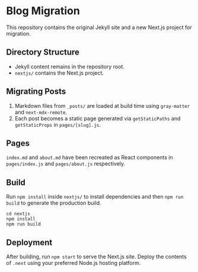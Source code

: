 # Blog Migration

This repository contains the original Jekyll site and a new Next.js project for migration.

## Directory Structure

- Jekyll content remains in the repository root.
- `nextjs/` contains the Next.js project.

## Migrating Posts

1. Markdown files from `_posts/` are loaded at build time using `gray-matter` and `next-mdx-remote`.
2. Each post becomes a static page generated via `getStaticPaths` and `getStaticProps` in `pages/[slug].js`.

## Pages

`index.md` and `about.md` have been recreated as React components in `pages/index.js` and `pages/about.js` respectively.

## Build

Run `npm install` inside `nextjs/` to install dependencies and then `npm run build` to generate the production build.

```
cd nextjs
npm install
npm run build
```

## Deployment

After building, run `npm start` to serve the Next.js site. Deploy the contents of `.next` using your preferred Node.js hosting platform.
